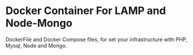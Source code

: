 # Docker Container For LAMP and Node-Mongo
DockerFile and Docker Compose files, for set your infrastructure with PHP, Mysql, Node and Mongo.
